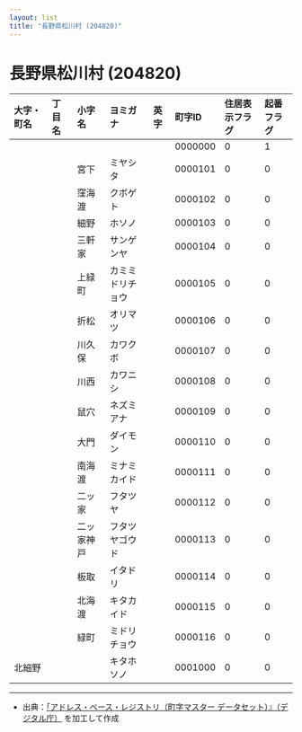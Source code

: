 ```yaml
---
layout: list
title: "長野県松川村 (204820)"
---
```


# 長野県松川村 (204820)

| 大字・町名 | 丁目名 | 小字名 | ヨミガナ | 英字 | 町字ID | 住居表示フラグ | 起番フラグ |
|:---|:---|:---|:---|:---|:---|:---|:---|
|  |  |  |    |  | 0000000 | 0 | 1 |
|  |  | 宮下 |   ミヤシタ |  | 0000101 | 0 | 0 |
|  |  | 窪海渡 |   クボゲト |  | 0000102 | 0 | 0 |
|  |  | 細野 |   ホソノ |  | 0000103 | 0 | 0 |
|  |  | 三軒家 |   サンゲンヤ |  | 0000104 | 0 | 0 |
|  |  | 上緑町 |   カミミドリチョウ |  | 0000105 | 0 | 0 |
|  |  | 折松 |   オリマツ |  | 0000106 | 0 | 0 |
|  |  | 川久保 |   カワクボ |  | 0000107 | 0 | 0 |
|  |  | 川西 |   カワニシ |  | 0000108 | 0 | 0 |
|  |  | 鼠穴 |   ネズミアナ |  | 0000109 | 0 | 0 |
|  |  | 大門 |   ダイモン |  | 0000110 | 0 | 0 |
|  |  | 南海渡 |   ミナミカイド |  | 0000111 | 0 | 0 |
|  |  | 二ッ家 |   フタツヤ |  | 0000112 | 0 | 0 |
|  |  | 二ッ家神戸 |   フタツヤゴウド |  | 0000113 | 0 | 0 |
|  |  | 板取 |   イタドリ |  | 0000114 | 0 | 0 |
|  |  | 北海渡 |   キタカイド |  | 0000115 | 0 | 0 |
|  |  | 緑町 |   ミドリチョウ |  | 0000116 | 0 | 0 |
| 北細野 |  |  | キタホソノ   |  | 0001000 | 0 | 0 |

---

- 出典：[「アドレス・ベース・レジストリ（町字マスター データセット）』（デジタル庁）](https://www.digital.go.jp/policies/base_registry_address/) を加工して作成